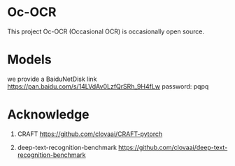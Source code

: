 # Oc-OCR

This project Oc-OCR (Occasional OCR) is occasionally open source.

# Models

we provide a BaiduNetDisk link https://pan.baidu.com/s/14LVdAv0LzfQrSRh_9H4fLw  password: pqpq

# Acknowledge


1. CRAFT https://github.com/clovaai/CRAFT-pytorch

2. deep-text-recognition-benchmark https://github.com/clovaai/deep-text-recognition-benchmark